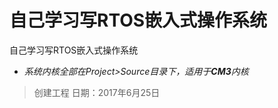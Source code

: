 # 自己学习写RTOS嵌入式操作系统

自己学习写RTOS嵌入式操作系统

* *系统内核全部在Project>Source目录下，适用于**CM3**内核*

> 创建工程  日期：2017年6月25日

